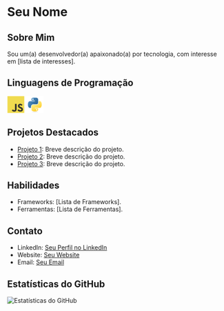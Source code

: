 # Seu Nome

## Sobre Mim
Sou um(a) desenvolvedor(a) apaixonado(a) por tecnologia, com interesse em [lista de interesses].

## Linguagens de Programação
<p align="left">
  <img src="https://raw.githubusercontent.com/devicons/devicon/master/icons/javascript/javascript-original.svg" alt="JavaScript" width="40" height="40"/>
  <img src="https://raw.githubusercontent.com/devicons/devicon/master/icons/python/python-original.svg" alt="Python" width="40" height="40"/>
  <!-- Adicione mais logos conforme necessário -->
</p>

## Projetos Destacados
- [Projeto 1](link-para-o-projeto): Breve descrição do projeto.
- [Projeto 2](link-para-o-projeto): Breve descrição do projeto.
- [Projeto 3](link-para-o-projeto): Breve descrição do projeto.

## Habilidades
- Frameworks: [Lista de Frameworks].
- Ferramentas: [Lista de Ferramentas].

## Contato
- LinkedIn: [Seu Perfil no LinkedIn](link-para-o-linkedin)
- Website: [Seu Website](link-para-o-website)
- Email: [Seu Email](mailto:seuemail@example.com)

## Estatísticas do GitHub
![Estatísticas do GitHub](https://github-readme-stats.vercel.app/api?username=seuusername&show_icons=true&theme=radical)
